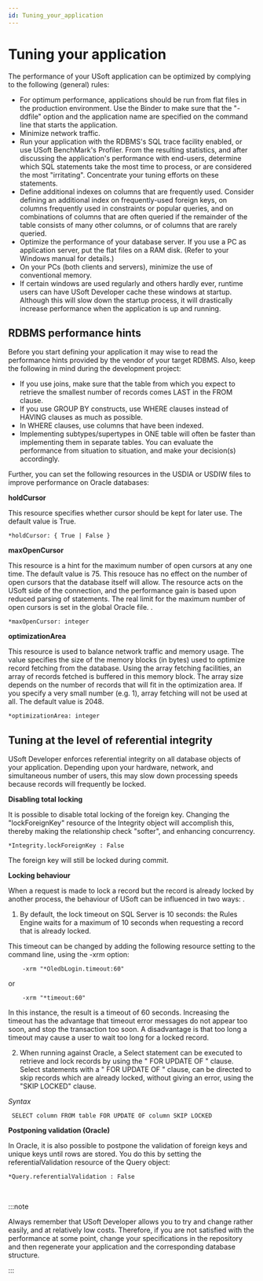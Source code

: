 ```yaml
---
id: Tuning_your_application
---
```


# Tuning your application

The performance of your USoft application can be optimized by complying to the following (general) rules:

- For optimum performance, applications should be run from flat files in the production environment. Use the Binder to make sure that the "-ddfile" option and the application name are specified on the command line that starts the application.
- Minimize network traffic.
- Run your application with the RDBMS's SQL trace facility enabled, or use USoft BenchMark's Profiler. From the resulting statistics, and after discussing the application's performance with end-users, determine which SQL statements take the most time to process, or are considered the most "irritating". Concentrate your tuning efforts on these statements.
- Define additional indexes on columns that are frequently used. Consider defining an additional index on frequently-used foreign keys, on columns frequently used in constraints or popular queries, and on combinations of columns that are often queried if the remainder of the table consists of many other columns, or of columns that are rarely queried.
- Optimize the performance of your database server. If you use a PC as application server, put the flat files on a RAM disk. (Refer to your Windows manual for details.)
- On your PCs (both clients and servers), minimize the use of conventional memory.
- If certain windows are used regularly and others hardly ever, runtime users can have USoft Developer cache these windows at startup. Although this will slow down the startup process, it will drastically increase performance when the application is up and running.

## RDBMS performance hints

Before you start defining your application it may wise to read the performance hints provided by the vendor of your target RDBMS. Also, keep the following in mind during the development project:

- If you use joins, make sure that the table from which you expect to retrieve the smallest number of records comes LAST in the FROM clause.
- If you use GROUP BY constructs, use WHERE clauses instead of HAVING clauses as much as possible.
- In WHERE clauses, use columns that have been indexed.
- Implementing subtypes/supertypes in ONE table will often be faster than implementing them in separate tables. You can evaluate the performance from situation to situation, and make your decision(s) accordingly.

Further, you can set the following resources in the USDIA or USDIW files to improve performance on Oracle databases:

**holdCursor**

This resource specifies whether cursor should be kept for later use. The default value is True.

```
*holdCursor: { True | False }

```

**maxOpenCursor**

This resource is a hint for the maximum number of open cursors at any one time. The default value is 75. This resouce has no effect on the number of open cursors that the database itself will allow. The resource acts on the USoft side of the connection, and the performance gain is based upon reduced parsing of statements. The real limit for the maximum number of open cursors is set in the global Oracle file. .

```
*maxOpenCursor: integer

```

**optimizationArea**

This resource is used to balance network traffic and memory usage. The value specifies the size of the memory blocks (in bytes) used to optimize record fetching from the database. Using the array fetching facilities, an array of records fetched is buffered in this memory block. The array size depends on the number of records that will fit in the optimization area. If you specify a very small number (e.g. 1), array fetching will not be used at all. The default value is 2048.

```
*optimizationArea: integer

```

## Tuning at the level of referential integrity

USoft Developer enforces referential integrity on all database objects of your application. Depending upon your hardware, network, and simultaneous number of users, this may slow down processing speeds because records will frequently be locked.

**Disabling total locking**

It is possible to disable total locking of the foreign key. Changing the "lockForeignKey" resource of the Integrity object will accomplish this, thereby making the relationship check "softer", and enhancing concurrency.

```
*Integrity.lockForeignKey : False

```

The foreign key will still be locked during commit.

**Locking behaviour**

When a request is made to lock a record but the record is already locked by another process, the behaviour of USoft can be influenced in two ways: .

1. By default, the lock timeout on SQL Server is 10 seconds: the Rules Engine waits for a maximum of 10 seconds when requesting a record that is already locked.

This timeout can be changed by adding the following resource setting to the command line, using the -xrm option:

```
    -xrm "*OledbLogin.timeout:60"

```

or

```
    -xrm "*timeout:60"

```

In this instance, the result is a timeout of 60 seconds. Increasing the timeout has the advantage that timeout error messages do not appear too soon, and stop the transaction too soon. A disadvantage is that too long a timeout may cause a user to wait too long for a locked record.

2. When running against Oracle, a Select statement can be executed to retrieve and lock records by using the " FOR UPDATE OF " clause. Select statements with a " FOR UPDATE OF " clause, can be directed to skip records which are already locked, without giving an error, using the "SKIP LOCKED" clause.

*Syntax*

```
 SELECT column FROM table FOR UPDATE OF column SKIP LOCKED

```

**Postponing validation (Oracle)**

In Oracle, it is also possible to postpone the validation of foreign keys and unique keys until rows are stored. You do this by setting the referentialValidation resource of the Query object:

```
*Query.referentialValidation : False

```

 


:::note

Always remember that USoft Developer allows you to try and change rather easily, and at relatively low costs. Therefore, if you are not satisfied with the performance at some point, change your specifications in the repository and then regenerate your application and the corresponding database structure.

:::
